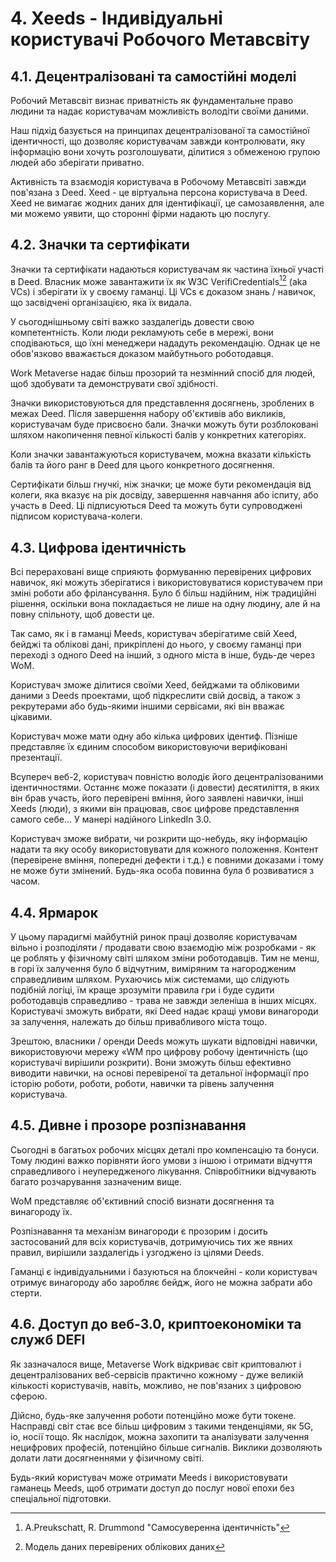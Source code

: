 # 4. Xeeds - Індивідуальні користувачі Робочого Метавсвіту

## 4.1. Децентралізовані та самостійні моделі

Робочий Метавсвіт визнає приватність як фундаментальне право людини та надає користувачам можливість володіти своїми даними.

Наш підхід базується на принципах децентралізованої та самостійної ідентичності, що дозволяє користувачам завжди контролювати, яку інформацію вони хочуть розголошувати, ділитися з обмеженою групою людей або зберігати приватно.

Активність та взаємодія користувача в Робочому Метавсвіті завжди пов'язана з Deed. Xeed - це віртуальна персона користувача в Deed. Xeed не вимагає жодних даних для ідентифікації, це самозаявлення, але ми можемо уявити, що сторонні фірми надають цю послугу.

## 4.2. Значки та сертифікати

Значки та сертифікати надаються користувачам як частина їхньої участі в Deed. Власник може завантажити їх як W3C VerifiCredentials[^7][^8] (aka VCs) і зберігати їх у своєму гаманці. Ці VCs є доказом знань / навичок, що засвідчені організацією, яка їх видала.

У сьогоднішньому світі важко заздалегідь довести свою компетентність. Коли люди рекламують себе в мережі, вони сподіваються, що їхні менеджери нададуть рекомендацію. Однак це не обов'язково вважається доказом майбутнього роботодавця.

Work Metaverse надає більш прозорий та незмінний спосіб для людей, щоб здобувати та демонструвати свої здібності.

Значки використовуються для представлення досягнень, зроблених в межах Deed. Після завершення набору об'єктивів або викликів, користувачам буде присвоєно бали. Значки можуть бути розблоковані шляхом накопичення певної кількості балів у конкретних категоріях.

Коли значки завантажуються користувачем, можна вказати кількість балів та його ранг в Deed для цього конкретного досягнення.

Сертифікати більш гнучкі, ніж значки; це може бути рекомендація від колеги, яка вказує на рік досвіду, завершення навчання або іспиту, або участь в Deed. Ці підписуються Deed та можуть бути супроводжені підписом користувача-колеги.

## 4.3. Цифрова ідентичність

Всі перераховані вище сприяють формуванню перевірених цифрових навичок, які можуть зберігатися і використовуватися користувачем при зміні роботи або фрілансування. Було б більш надійним, ніж традиційні рішення, оскільки вона покладається не лише на одну людину, але й на повну спільноту, щоб довести це.

Так само, як і в гаманці Meeds, користувач зберігатиме свій Xeed, бейджі та облікові дані, прикріплені до нього, у своєму гаманці при переході з одного Deed на інший, з одного міста в інше, будь-де через WoM.

Користувач зможе ділитися своїми Xeed, бейджами та обліковими даними з Deeds проектами, щоб підкреслити свій досвід, а також з рекрутерами або будь-якими іншими сервісами, які він вважає цікавими.

Користувач може мати одну або кілька цифрових ідентиф. Пізніше представляє їх єдиним способом використовуючи верифіковані презентації.

Всупереч веб-2, користувач повністю володіє його децентралізованими ідентичностями. Останнє може показати (і довести) десятиліття, в яких він брав участь, його перевірені вміння, його заявлені навички, інші Xeeds (люди), з якими він працював, своє цифрове представлення самого себе... У манері надійного LinkedIn 3.0.

Користувач зможе вибрати, чи розкрити що-небудь, яку інформацію надати та яку особу використовувати для кожного положення. Контент (перевірене вміння, попередні дефекти і т.д.) є повними доказами і тому не може бути змінений. Будь-яка особа повинна була б розвиватися з часом.

## 4.4. Ярмарок

У цьому парадигмі майбутній ринок праці дозволяє користувачам вільно і розподіляти / продавати свою взаємодію між розробками - як це роблять у фізичному світі шляхом зміни роботодавців. Тим не менш, в горі їх залучення було б відчутним, виміряним та нагородженим справедливим шляхом. Рухаючись між системами, що слідують подібній логіці, їм краще зрозуміти правила гри і буде судити роботодавців справедливо - трава не завжди зеленіша в інших місцях. Користувачі зможуть вибрати, які Deed надає кращі умови винагороди за залучення, належать до більш привабливого міста тощо.

Зрештою, власники / оренди Deeds можуть шукати відповідні навички, використовуючи мережу «WM про цифрову робочу ідентичність (що користувачі вирішили розкрити). Вони зможуть більш ефективно виводити навички, на основі перевіреної та детальної інформації про історію роботи, роботи, роботи, навички та рівень залучення користувача.

## 4.5. Дивне і прозоре розпізнавання

Сьогодні в багатьох робочих місцях деталі про компенсацію та бонуси. Тому людині важко порівняти його умови з іншою і отримати відчуття справедливого і неупередженого лікування. Співробітники відчувають багато розчарування зазначеним вище.

WoM представляє об'єктивний спосіб визнати досягнення та винагороду їх.

Розпізнавання та механізм винагороди є прозорим і досить застосований для всіх користувачів, дотримуючись тих же явних правил, вирішили заздалегідь і узгоджено із цілями Deeds.

Гаманці є індивідуальними і базуються на блокчейні - коли користувач отримує винагороду або заробляє бейдж, його не можна забрати або стерти.

## 4.6. Доступ до веб-3.0, криптоекономіки та служб DEFI

Як зазначалося вище, Metaverse Work відкриває світ криптовалют і децентралізованих веб-сервісів практично кожному - дуже великій кількості користувачів, навіть, можливо, не пов'язаних з цифровою сферою.

Дійсно, будь-яке залучення роботи потенційно може бути токене. Насправді світ стає все більш цифровим з такими тенденціями, як 5G, io, носії тощо. Як наслідок, можна захопити та аналізувати залучення нецифрових професій, потенційно більше сигналів. Виклики дозволяють долати лати досягненнями у фізичному світі.

Будь-який користувач може отримати Meeds і використовувати гаманець Meeds, щоб отримати доступ до послуг нової епохи без спеціальної підготовки.

[^7]: A.Preukschatt, R. Drummond "Самосуверенна ідентичність"
[^8]: Модель даних перевірених облікових даних
